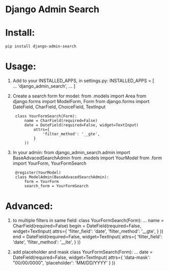 Django Admin Search
===================

# Install:
    pip install django-admin-search

# Usage:

1. Add to your INSTALLED_APPS, in settings.py:
        INSTALLED_APPS = [  
            ...
            'django_admin_search',
            ...
        ]  

2. Create a search form for model:
        from .models import Area
        from django.forms import ModelForm, Form
        from django.forms import DateField, CharField, ChoiceField, TextInput


        class YourFormSearch(Form):
            name = CharField(required=False)
            date = DateField(required=False, widget=TextInput(
                attrs={ 
                    'filter_method': '__gte',
                }
            ))

3. In your admin:
        from django_admin_search.admin import BaseAdvacedSearchAdmin
        from .models import YourModel
        from .form import YourForm, YourFormSearch

        @register(YourModel)
        class ModelAdmin(BaseAdvacedSearchAdmin):
            form = YourForm
            search_form = YourFormSearch

# Advanced:

1. to multiple filters in same field:
        class YourFormSearch(Form):
            ...
            name = CharField(required=False)
            begin = DateField(required=False, widget=TextInput(
                attrs={
                    'filter_field': 'date', 
                    'filter_method': '__gte',
                }
            ))
            end = DateField(required=False, widget=TextInput(
                attrs={
                    'filter_field': 'date', 
                    'filter_method': '__lte',
                }
            ))

2. add placeholder and mask
        class YourFormSearch(Form):
            ...
            date = DateField(required=False, widget=TextInput(
                attrs={
                    'data-mask': "00/00/0000", 
                    'placeholder': 'MM/DD/YYYY'
                }
            ))

